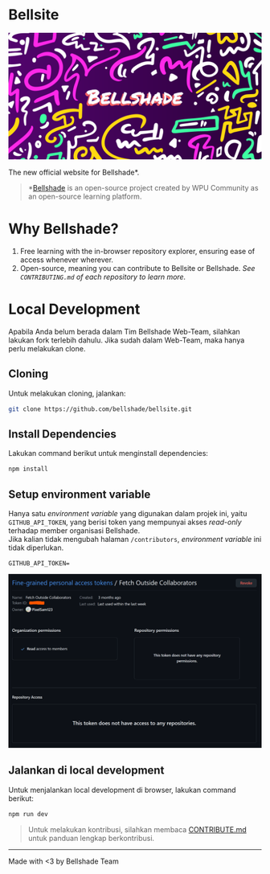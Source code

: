 # Bellsite

![Bellsite Cover](https://raw.githubusercontent.com/bellshade/bellsite/refs/heads/main/static/cover.webp)

The new official website for Bellshade\*.

> \*[Bellshade](https://github.com/bellshade) is an open-source project created by WPU Community as an open-source learning platform.

# Why Bellshade?

1. Free learning with the in-browser repository explorer, ensuring ease of access whenever wherever.
2. Open-source, meaning you can contribute to Bellsite or Bellshade. _See `CONTRIBUTING.md` of each repository to learn more._

# Local Development

Apabila Anda belum berada dalam Tim Bellshade Web-Team, silahkan lakukan fork terlebih dahulu. Jika sudah dalam Web-Team, maka hanya perlu melakukan clone.

## Cloning

Untuk melakukan cloning, jalankan:

```bash
git clone https://github.com/bellshade/bellsite.git
```

## Install Dependencies

Lakukan command berikut untuk menginstall dependencies:

```bash
npm install
```

## Setup environment variable

Hanya satu _environment variable_ yang digunakan dalam projek ini, yaitu `GITHUB_API_TOKEN`, yang berisi token yang mempunyai akses _read-only_ terhadap member organisasi Bellshade.  
Jika kalian tidak mengubah halaman `/contributors`, _environment variable_ ini tidak diperlukan.

```
GITHUB_API_TOKEN=
```

![GitHub API Token Perms](docs/github_api_token_perms.png)

## Jalankan di local development

Untuk menjalankan local development di browser, lakukan command berikut:

```bash
npm run dev
```

> Untuk melakukan kontribusi, silahkan membaca [CONTRIBUTE.md](https://github.com/bellshade/bellsite/blob/main/CONTRIBUTING.md) untuk panduan lengkap berkontribusi.

---

Made with <3 by Bellshade Team
